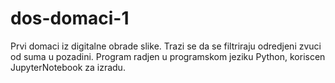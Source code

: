 # dos-domaci-1
Prvi domaci iz digitalne obrade slike. Trazi se da se filtriraju odredjeni zvuci od suma u pozadini. Program radjen u programskom jeziku Python, koriscen JupyterNotebook za izradu.
